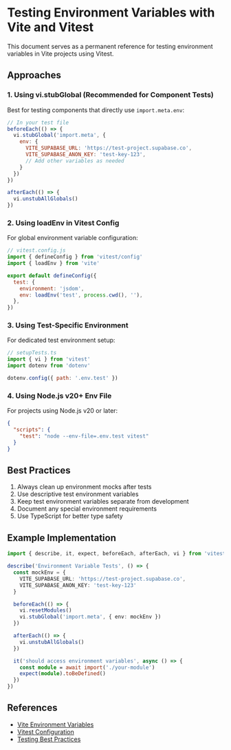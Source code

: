 # Testing Environment Variables with Vite and Vitest

This document serves as a permanent reference for testing environment variables in Vite projects using Vitest.

## Approaches

### 1. Using vi.stubGlobal (Recommended for Component Tests)
Best for testing components that directly use `import.meta.env`:

```javascript
// In your test file
beforeEach(() => {
  vi.stubGlobal('import.meta', {
    env: {
      VITE_SUPABASE_URL: 'https://test-project.supabase.co',
      VITE_SUPABASE_ANON_KEY: 'test-key-123',
      // Add other variables as needed
    }
  })
})

afterEach(() => {
  vi.unstubAllGlobals()
})
```

### 2. Using loadEnv in Vitest Config
For global environment variable configuration:

```javascript
// vitest.config.js
import { defineConfig } from 'vitest/config'
import { loadEnv } from 'vite'

export default defineConfig({
  test: {
    environment: 'jsdom',
    env: loadEnv('test', process.cwd(), ''),
  },
})
```

### 3. Using Test-Specific Environment
For dedicated test environment setup:

```javascript
// setupTests.ts
import { vi } from 'vitest'
import dotenv from 'dotenv'

dotenv.config({ path: '.env.test' })
```

### 4. Using Node.js v20+ Env File
For projects using Node.js v20 or later:

```json
{
  "scripts": {
    "test": "node --env-file=.env.test vitest"
  }
}
```

## Best Practices

1. Always clean up environment mocks after tests
2. Use descriptive test environment variables
3. Keep test environment variables separate from development
4. Document any special environment requirements
5. Use TypeScript for better type safety

## Example Implementation

```typescript
import { describe, it, expect, beforeEach, afterEach, vi } from 'vitest'

describe('Environment Variable Tests', () => {
  const mockEnv = {
    VITE_SUPABASE_URL: 'https://test-project.supabase.co',
    VITE_SUPABASE_ANON_KEY: 'test-key-123'
  }

  beforeEach(() => {
    vi.resetModules()
    vi.stubGlobal('import.meta', { env: mockEnv })
  })

  afterEach(() => {
    vi.unstubAllGlobals()
  })

  it('should access environment variables', async () => {
    const module = await import('./your-module')
    expect(module).toBeDefined()
  })
})
```

## References

- [Vite Environment Variables](https://vitejs.dev/guide/env-and-mode.html)
- [Vitest Configuration](https://vitest.dev/config/)
- [Testing Best Practices](https://vitest.dev/guide/) 